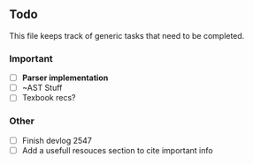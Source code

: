 ## Todo
This file keeps track of generic tasks that need to be completed.

### Important
- [ ] **Parser implementation**
- [ ] ~AST Stuff
- [ ] Texbook recs?

### Other
- [ ] Finish devlog 2547
- [ ] Add a usefull resouces section to cite important info
